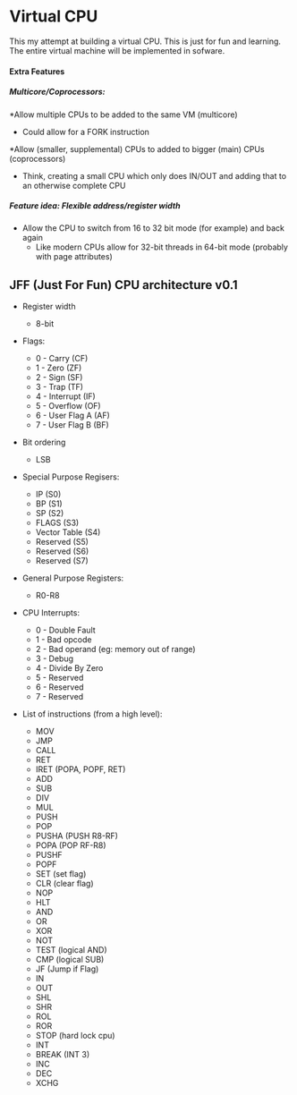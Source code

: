 # Virtual CPU
This my attempt at building a virtual CPU.  This is just for fun and learning.
The entire virtual machine will be implemented in sofware.

#### Extra Features

##### Multicore/Coprocessors:
*Allow multiple CPUs to be added to the same VM (multicore)
  * Could allow for a FORK instruction

*Allow (smaller, supplemental) CPUs to added to bigger (main) CPUs (coprocessors)
  * Think, creating a small CPU which only does IN/OUT and
  adding that to an otherwise complete CPU

##### Feature idea: Flexible address/register width
* Allow the CPU to switch from 16 to 32 bit mode (for example) and back again
  * Like modern CPUs allow for 32-bit threads in 64-bit mode
  (probably with page attributes)

## JFF (Just For Fun) CPU architecture v0.1

* Register width
  * 8-bit

* Flags:
  * 0 - Carry (CF)
  * 1 - Zero (ZF)
  * 2 - Sign (SF)
  * 3 - Trap (TF)
  * 4 - Interrupt (IF)
  * 5 - Overflow (OF)
  * 6 - User Flag A (AF)
  * 7 - User Flag B (BF)

* Bit ordering
  * LSB

* Special Purpose Regisers:
  * IP (S0)
  * BP (S1)
  * SP (S2)
  * FLAGS (S3)
  * Vector Table (S4)
  * Reserved (S5)
  * Reserved (S6)
  * Reserved (S7)

* General Purpose Registers:
  * R0-R8

* CPU Interrupts:
  * 0 - Double Fault
  * 1 - Bad opcode
  * 2 - Bad operand (eg: memory out of range)
  * 3 - Debug
  * 4 - Divide By Zero
  * 5 - Reserved
  * 6 - Reserved
  * 7 - Reserved

* List of instructions (from a high level):
  * MOV
  * JMP
  * CALL
  * RET
  * IRET (POPA, POPF, RET)
  * ADD
  * SUB
  * DIV
  * MUL
  * PUSH
  * POP
  * PUSHA (PUSH R8-RF)
  * POPA (POP RF-R8)
  * PUSHF
  * POPF
  * SET (set flag)
  * CLR (clear flag)
  * NOP
  * HLT
  * AND
  * OR
  * XOR
  * NOT
  * TEST (logical AND)
  * CMP (logical SUB)
  * JF (Jump if Flag)
  * IN
  * OUT
  * SHL
  * SHR
  * ROL
  * ROR
  * STOP (hard lock cpu)
  * INT
  * BREAK (INT 3)
  * INC
  * DEC
  * XCHG
